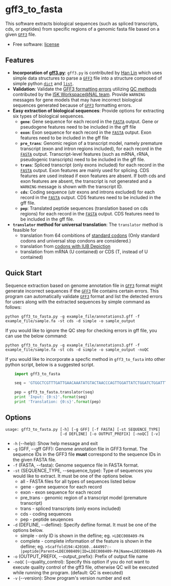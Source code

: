 # gff3_to_fasta

This software extracts biological sequences (such as spliced transcripts, cds, or peptides) from specific regions of a genomic fasta file based on a given [`GFF3`] file.
* Free software: [license](LICENCE.md)

## Features

* **Incorporation of [gff3.py](https://github.com/hotdogee/gff3-py)**: `gff3.py` is contributed by [Han Lin](https://github.com/hotdogee) which uses simple data structures to parse a [`GFF3`] file into a structure composed of simple python [`dict`] and [`list`].
* **Validation**: Validate the [GFF3 formatting errors](https://github.com/NAL-i5K/I5KNAL_OGS/wiki/QC-phase) utilizing [QC methods](tree/master/bin/gff-QC.py) contributed by the [I5K Workspace@NAL team](https://i5k.nal.usda.gov/). Provide `WARNING` messages for gene models that may have incorrect biological sequences generated because of [`GFF3`] formatting errors.
* **Easy extraction of biological sequences**: Provide options for extracting six types of biological sequences.
    - **`gene`**: Gene sequence for each record in the [`FASTA`] output. Gene or pseudogene features need to be included in the gff file
    - **`exon`**: Exon sequence for each record in the [`FASTA`] output. Exon features need to be included in the gff file
    - **`pre_trans`**: Genomic region of a transcript model, namely premature transcript (exon and intron regions included), for each record in the [`FASTA`] output. Transcript-level features (such as mRNA, rRNA, pseudogenic transcripts) need to be included in the gff file.
    - **`trans`**: Spliced transcript (only exons included) for each record in the [`FASTA`] output. Exon features are mainly used for splicing. CDS features are used instead if exon features are absent. If both cds and exon features are absent, the transcript is not generated and a `WARNING` message is shown with the transcript ID.
    - **`cds`**: Coding sequence (utr exons and introns excluded) for each record in the [`FASTA`] output. CDS features need to be included in the gff file.
    - **`pep`**: Translated peptide sequences (translation based on cds regions) for each record in the [`FASTA`] output. CDS features need to be included in the gff file.
* **`translator` method for universal translation**: The `translator` method is feasible for 
    - translation from 64 combitions of [standard codons](http://www-bimas.cit.nih.gov/molbio/translate/codes.html) (Only standard codons and universal stop condons are considered.)
    - translation from [codons with IUB Depiction](http://www-bimas.cit.nih.gov/molbio/translate/codes.html)
    - translation from mRNA (U contained) or CDS (T, instead of U contained)

## Quick Start

Sequence extraction based on genome annotation file in [`GFF3`] format might generate incorrect sequences if the [`GFF3`] file contains certain errors. This program can automatically validate [`GFF3`] format and list the detected errors for users along with the extracted sequences by simple command as follows:

`python gff3_to_fasta.py -g example_file/annotations3.gff -f example_file/sample.fa -st cds -d simple -o sample_output`

If you would like to ignore the QC step for checking errors in gff file, you can use the below command:

`python gff3_to_fasta.py -g example_file/annotations3.gff -f example_file/sample.fa -st cds -d simple -o sample_output -noQC`

If you would like to incorporate a specfic method in `gff3_to_fasta` into other python script, below is a suggested script.

```python
    import gff3_to_fasta

    seq = 'GTGGCTCGTTTGATTGAACAAATATGTACTAACCCAGTTGGATTATCTGGATCTGGATTTTTTCTGGTGACAAAGAATTTTCTACTTCAGATGGCAGGAACGATAGTTACATTTGAACTGATGCTGTTTCAATTTGCCCCAGTAAATGCACAGCAAAAACCCATGAAGTCATATGACTGTATTTAA'

    pep = gff3_to_fasta.translator(seq)
    print 'Input: {0:s}'.format(seq)
    print 'Translation: {0:s}'.format(pep)
```


## Options

```
usage: gff3_to_fasta.py [-h] [-g GFF] [-f FASTA] [-st SEQUENCE_TYPE]
                        [-d DEFLINE] [-o OUTPUT_PREFIX] [-noQC] [-v]
```

* `-h` (--help): Show help message and exit
* `-g` (GFF, --gff GFF): Genome annotation file in GFF3 format. The sequence IDs in the GFF3 file **must** correspond to the sequence IDs in the given FASTA file. 
* `-f` (FASTA, --fasta): Genome sequence file in FASTA format. 
* `-st` (SEQUENCE_TYPE, --sequence_type): Type of sequences you would like to extract. It must be one of the options below.
    - all - FASTA files for all types of sequences listed below
    - gene - gene sequence for each record
    - exon - exon sequence for each record
    - pre_trans - genomic region of a transcript model (premature transcript)
    - trans - spliced transcripts (only exons included)
    - cds - coding sequences
    - pep - peptide seuqences
* `-d` (DEFLINE, --defline): Specify defline format. It must be one of the options below.
    - simple - only ID is shown in the defline; eg. `>LDEC008409-PA`
    - complete - complete information of the feature is shown in the defline; eg. `>Scaffold194:420160..444997:-|peptide|Parent=LDEC008409|ID=LDEC008409-PA|Name=LDEC008409-PA`
* `-o` (OUTPUT_PREFIX, --output_prefix): Prefix of output file name
* `-noQC` (--quality_control): Specify this option if you do not want to execute quality control of the gff3 file, otherwise QC will be executed while running the program. (default: QC is executed)
* `-v` (--version): Show program's version number and exit


[`GFF3`]: http://www.sequenceontology.org/gff3.shtml
[`dict`]: https://docs.python.org/2/tutorial/datastructures.html#dictionaries
[`list`]: https://docs.python.org/2/tutorial/datastructures.html#more-on-lists
[`FASTA`]: http://en.wikipedia.org/wiki/FASTA_format


